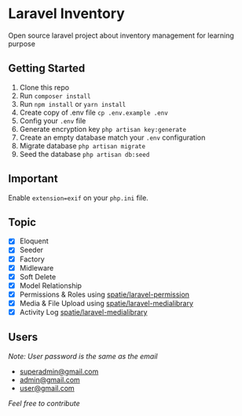 # Laravel Inventory

Open source laravel project about inventory management for learning purpose

## Getting Started

1. Clone this repo
2. Run `composer install`
3. Run `npm install` or `yarn install`
4. Create copy of .env file `cp .env.example .env`
5. Config your `.env` file
6. Generate encryption key `php artisan key:generate`
7. Create an empty database match your `.env` configuration
8. Migrate database `php artisan migrate`
9. Seed the database `php artisan db:seed`

## Important

Enable `extension=exif` on your `php.ini` file.

## Topic

-   [x] Eloquent
-   [x] Seeder
-   [x] Factory
-   [x] Midleware
-   [x] Soft Delete
-   [x] Model Relationship
-   [x] Permissions & Roles using [spatie/laravel-permission](https://docs.spatie.be/laravel-permission/v3/introduction/)
-   [x] Media & File Upload using [spatie/laravel-medialibrary](https://docs.spatie.be/laravel-medialibrary/v8/introduction/)
-   [x] Activity Log [spatie/laravel-medialibrary](https://docs.spatie.be/laravel-activitylog/v3/introduction/)

## Users

_Note: User password is the same as the email_

-   superadmin@gmail.com
-   admin@gmail.com
-   user@gmail.com

_Feel free to contribute_
